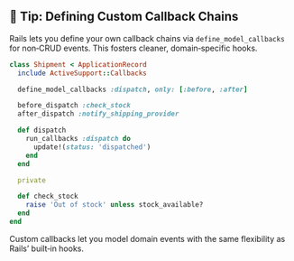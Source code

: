 ## 🔗 Tip: Defining Custom Callback Chains

Rails lets you define your own callback chains via `define_model_callbacks` for non‐CRUD events. This fosters cleaner, domain‑specific hooks.

```ruby
class Shipment < ApplicationRecord
  include ActiveSupport::Callbacks

  define_model_callbacks :dispatch, only: [:before, :after]

  before_dispatch :check_stock
  after_dispatch :notify_shipping_provider

  def dispatch
    run_callbacks :dispatch do
      update!(status: 'dispatched')
    end
  end

  private

  def check_stock
    raise 'Out of stock' unless stock_available?
  end
end
```

Custom callbacks let you model domain events with the same flexibility as Rails’ built‑in hooks.